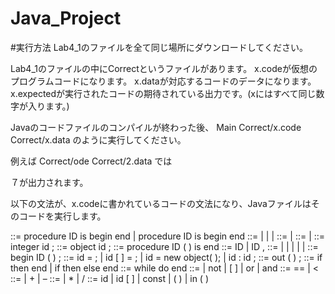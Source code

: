 # Java_Project
#実行方法
Lab4_1のファイルを全て同じ場所にダウンロードしてください。

Lab4_1のファイルの中にCorrectというファイルがあります。
 x.codeが仮想のプログラムコードになります。
 x.dataが対応するコードのデータになります。
 x.expectedが実行されたコードの期待されている出力です。(xにはすべて同じ数字が入ります。)
 
Javaのコードファイルのコンパイルが終わった後、
 Main Correct/x.code Correct/x.data
のように実行してください。

例えば
 Correct/ode Correct/2.data
では



７が出力されます。

以下の文法が、x.codeに書かれているコードの文法になり、Javaファイルはそのコードを実行します。

<procedure> ::= procedure ID is <decl-seq> begin <stmt-seq> end 
 | procedure ID is begin <stmt-seq> end
<decl-seq> ::= <decl > | <decl><decl-seq> | <function> | <function><decl-seq>
<stmt-seq> ::= <stmt> | <stmt><stmt-seq> 
<decl> ::= <decl-integer> | <decl-obj> 
<decl-integer> ::= integer id ; 
<decl-obj> ::= object id ; 
<function> ::= procedure ID ( <parameters> ) is <stmt-seq> end
<parameters> ::= ID | ID , <parameters> 
<stmt> ::= <assign> | <if> | <loop> | <out> | <decl> | <call> 
<call> ::= begin ID ( <parameters> ) ;
<assign> ::= id = <expr> ; | id [ <expr> ] = <expr> ; | id = new object( <expr> ); | id : id ; 
<out> ::= out ( <expr> ) ; 
<if> ::= if <cond> then <stmt-seq> end 
 | if <cond> then <stmt-seq> else <stmt-seq> end
<loop> ::= while <cond> do <stmt-seq> end
<cond> ::= <cmpr> | not <cond> | [ <cond> ] | <cmpr> or <cond> | <cmpr> and <cond> 
<cmpr> ::= <expr> == <expr> | <expr> < <expr> 
<expr> ::= <term> | <term> + <expr> | <term> – <expr> 
<term> ::= <factor> | <factor> * <term> | <factor> / <term> 
<factor> ::= id | id [ <expr> ] | const | ( <expr> ) | in ( ) 
